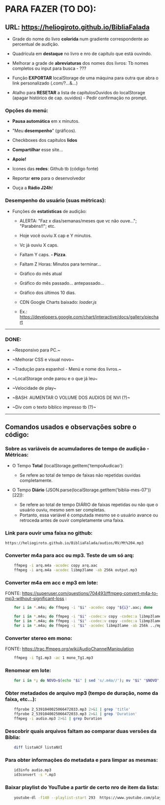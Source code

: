 # PARA FAZER (TO DO):

## URL: https://heliogiroto.github.io/BibliaFalada

- Grade do nome do livro **colorida** num gradiente correspondente ao percentual de audição.

- Quadrícula em **destaque** no livro e nro de capítulo que está ouvindo.

- Melhorar a grade de **abreviaturas** dos nomes dos livros: Tb nomes completos ou input para busca - ???

- Função **EXPORTAR** localStorage de uma máquina para outra que abra o link personalizado (.com/?...&...)

- Atalho para **RESETAR** a lista de capítulosOuvidos do localStorage (apagar histórico de cap. ouvidos) - Pedir confirmação no prompt.



### Opções do menú:

- **Pausa automática** em x minutos.

- "Meu **desempenho**" (gráficos).

- Checkboxes dos capítulos **lidos**

- **Compartilhar** esse site...

- **Apoie!**

- Icones das **redes**: Github tb (código fonte)

- Reportar **erro** para o desenvolvedor

- Ouça a **Rádio J24h**!


### Desempenho do usuário (suas métricas):

- Funções de **estatísticas** de audição:
	- ALERTA: "Faz x dias/semanas/meses que vc não ouve..."; "Parabéns!!"; etc.
	- Hoje você ouviu X cap e Y minutos.
	- Vc já ouviu X caps.
	- Faltam Y caps.	**- Pizza**.
	- Faltam Z Horas: Minutos para terminar...
	- Gráfico do mês atual
	- Gráfico do mês passado... antepassado...
	- Gráfico dos últimos 10 dias.

	- CDN Google Charts baixado: *loader.js*

	- Ex.: https://developers.google.com/chart/interactive/docs/gallery/piechart 	

---

### DONE:

- ~Responsivo para PC.~

- ~Melhorar CSS e visual novo~

- ~Tradução para espanhol - Menú e nome dos livros.~

- ~LocalStorage onde parou e o que já leu~

- ~Velocidade de play~

- ~BASH: AUMENTAR O VOLUME DOS AUDIOS DE NVI (?)~

- ~Div com o texto bíblico impresso tb (?)~

---

## Comandos usados e observações sobre o código:

### Sobre as variáveis de acumuladores de tempo de audição - Métricas:
- O Tempo **Total** (localStorage.getItem('tempoAudicao'):
	- Se refere ao total de tempo de faixas não repetidas ouvidas completamente.

- O Tempo **Diário** (JSON.parse(localStorage.getItem('biblia-mes-07'))[22]):
	- Se refere ao total de tempo DIÁRIO de faixas repetidas ou não que o usuário ouviu, mesmo sem ser completas.
	- Portanto, essa variável é computada mesmo se o usuário avance ou retroceda antes de ouvir completamente uma faixa.


### Link para ouvir uma faixa no github:
	https://heliogiroto.github.io/BibliaFalada/audios/RV/Mt%204.mp3


### Converter m4a para acc ou mp3. Teste de um só arq:
~~~bash
	ffmpeg -i arq.m4a -acodec copy arq.aac
	ffmpeg -i arq.m4a -acodec libmp3lame -ab 256k output.mp3
~~~

### Converter m4a em acc e mp3 em lote:
FONTE: https://superuser.com/questions/704493/ffmpeg-convert-m4a-to-mp3-without-significant-loss :
~~~bash
 	for i in *.m4a; do ffmpeg -i "$i" -acodec copy "${i}".aac; done

	for i in *.m4a; do ffmpeg -i "$i" -codec:v copy -codec:a libmp3lame -q:a 2 ../mp3/"${i}.mp3"; done
	for i in *.m4a; do ffmpeg -i "$i" -codec:v copy -codec:a libmp3lame -q:a 0 ../mp3/"$i".mp3; done    # usei esse!
	for i in *.m4a; do ffmpeg -i "$i" -acodec libmp3lame -ab 256k ../mp3/"$i".mp3; done
~~~

### Converter stereo em mono:
FONTE: https://trac.ffmpeg.org/wiki/AudioChannelManipulation
~~~bash
	ffmpeg -i Tg1.mp3 -ac 1 mono_Tg1.mp3
~~~

### Renomear em lote:
~~~bash
	for i in *; do NOVO=$(echo "$i" | sed 's/.m4a//'); mv "$i" "$NOVO"; done
~~~

### Obter metadados de arquivo mp3 (tempo de duração, nome da faixa, etc...):
~~~bash
	ffprobe 2_5391040025066472033.mp3 2>&1 | grep 'title'
 	ffprobe 2_5391040025066472033.mp3 2>&1 | grep 'Duration'
	ffmpeg -i audio.mp3 2>&1 | grep Duration

~~~

### Descobrir quais arquivos faltam ao comparar duas versões da Bíblia:
~~~bash
	diff listaACF listaNVI 
~~~


### Para obter informações do metadata e para limpar as mesmas:
~~~bash
	id3info audio.mp3 
 	id3convert -s *.mp3 
~~~


### Baixar playlist do YouTube a partir de certo nro de item da lista:
~~~bash
	youtube-dl -f140 --playlist-start 293  https://www.youtube.com/playlist?list=PL3aVKqLhcR7W-PUzBT2_cOifNPQIh-SDp
~~~


